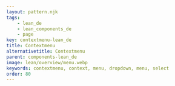 ```yaml
---
layout: pattern.njk
tags: 
    - lean_de
    - lean_components_de
    - page
key: contextmenu-lean_de
title: Contextmenu
alternativetitle: Contextmenu
parent: components-lean_de
image: lean/overview/menu.webp
keywords: contextmenu, context, menu, dropdown, menu, select
order: 80
---
```

